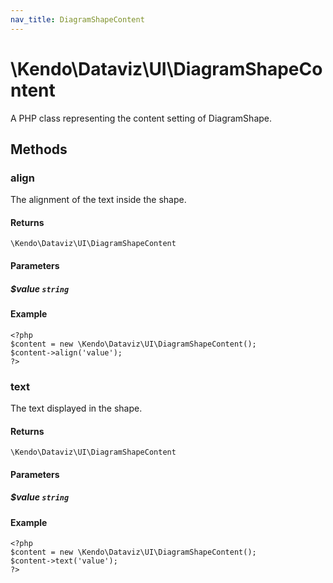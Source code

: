 ```yaml
---
nav_title: DiagramShapeContent
---
```


# \Kendo\Dataviz\UI\DiagramShapeContent

A PHP class representing the content setting of DiagramShape.


## Methods

### align
The alignment of the text inside the shape.

#### Returns
`\Kendo\Dataviz\UI\DiagramShapeContent`

#### Parameters

##### $value `string`



#### Example 
    <?php
    $content = new \Kendo\Dataviz\UI\DiagramShapeContent();
    $content->align('value');
    ?>

### text
The text displayed in the shape.

#### Returns
`\Kendo\Dataviz\UI\DiagramShapeContent`

#### Parameters

##### $value `string`



#### Example 
    <?php
    $content = new \Kendo\Dataviz\UI\DiagramShapeContent();
    $content->text('value');
    ?>

